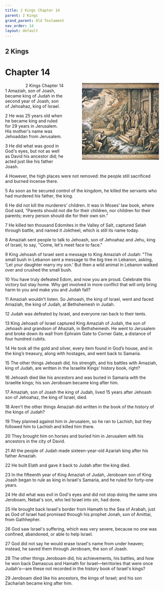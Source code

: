 ```yaml
---
title: 2 Kings Chapter 14
parent: 2 Kings
grand_parent: Old Testament
nav_order: 14
layout: default
---
```


## 2 Kings

# Chapter 14

<div style="clear: both; text-align: right;">
    <div style="max-width: 50%; height: auto; float: right; margin: 0 0 10px 10px; padding-left: 10%;">
        <img src="/assets/Image/2 Kings/500/14.jpg" alt="2 Kings Chapter 14" class="chapter-image">
    </div>
    <figcaption style="font-size: 14px; text-align: right;">2 Kings Chapter 14</figcaption>
</div>
1 Amaziah, son of Joash, became king of Judah in the second year of Joash, son of Jehoahaz, king of Israel.

2 He was 25 years old when he became king and ruled for 29 years in Jerusalem. His mother's name was Jehoaddan from Jerusalem.

3 He did what was good in God's eyes, but not as well as David his ancestor did; he acted just like his father Joash.

4 However, the high places were not removed: the people still sacrificed and burned incense there.

5 As soon as he secured control of the kingdom, he killed the servants who had murdered his father, the king.

6 He did not kill the murderers' children. It was in Moses' law book, where God said, "Parents should not die for their children, nor children for their parents; every person should die for their own sin."

7 He killed ten thousand Edomites in the Valley of Salt, captured Selah through battle, and named it Joktheel, which is still its name today.

8 Amaziah sent people to talk to Jehoash, son of Jehoahaz and Jehu, king of Israel, to say, "Come, let's meet face to face."

9 King Jehoash of Israel sent a message to King Amaziah of Judah: "The small bush in Lebanon sent a message to the big tree in Lebanon, asking, 'Let your daughter marry my son.' But then a wild animal in Lebanon walked over and crushed the small bush.

10 You have truly defeated Edom, and now you are proud. Celebrate this victory but stay home. Why get involved in more conflict that will only bring harm to you and make you and Judah fall?

11 Amaziah wouldn't listen. So Jehoash, the king of Israel, went and faced Amaziah, the king of Judah, at Bethshemesh in Judah.

12 Judah was defeated by Israel, and everyone ran back to their tents.

13 King Jehoash of Israel captured King Amaziah of Judah, the son of Jehoash and grandson of Ahaziah, in Bethshemesh. He went to Jerusalem and broke down its wall from Ephraim Gate to Corner Gate, a distance of four hundred cubits.

14 He took all the gold and silver, every item found in God’s house, and in the king’s treasury, along with hostages, and went back to Samaria.

15 The other things Jehoash did, his strength, and his battles with Amaziah, king of Judah, are written in the Israelite Kings' history book, right?

16 Jehoash died like his ancestors and was buried in Samaria with the Israelite kings; his son Jeroboam became king after him.

17 Amaziah, son of Joash the king of Judah, lived 15 years after Jehoash son of Jehoahaz, the king of Israel, died.

18 Aren't the other things Amaziah did written in the book of the history of the kings of Judah?

19 They planned against him in Jerusalem, so he ran to Lachish, but they followed him to Lachish and killed him there.

20 They brought him on horses and buried him in Jerusalem with his ancestors in the city of David.

21 All the people of Judah made sixteen-year-old Azariah king after his father Amaziah.

22 He built Elath and gave it back to Judah after the king died.

23 In the fifteenth year of King Amaziah of Judah, Jeroboam son of King Joash began to rule as king in Israel's Samaria, and he ruled for forty-one years.

24 He did what was evil in God's eyes and did not stop doing the same sins Jeroboam, Nebat's son, who led Israel into sin, had done.

25 He brought back Israel's border from Hamath to the Sea of Arabah, just as God of Israel had promised through his prophet Jonah, son of Amittai, from Gathhepher.

26 God saw Israel's suffering, which was very severe, because no one was confined, abandoned, or able to help Israel.

27 God did not say he would erase Israel's name from under heaven; instead, he saved them through Jeroboam, the son of Joash.

28 The other things Jeroboam did, his achievements, his battles, and how he won back Damascus and Hamath for Israel—territories that were once Judah's—are these not recorded in the history book of Israel's kings?

29 Jeroboam died like his ancestors, the kings of Israel; and his son Zachariah became king after him.


